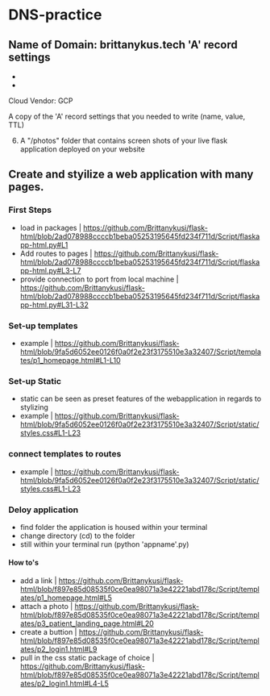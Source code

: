 # DNS-practice

Name of Domain: brittanykus.tech
'A' record settings
- 
- 
- 
Cloud Vendor: GCP

A copy of the 'A' record settings that you needed to write (name, value, TTL) 

6. A "/photos" folder that contains screen shots of your live flask application deployed on your website 
## Create and styilize a web application with many pages.

### First Steps
- load in packages | https://github.com/Brittanykusi/flask-html/blob/2ad078988ccccb1beba05253195645fd234f711d/Script/flaskapp-html.py#L1
- Add routes to pages | https://github.com/Brittanykusi/flask-html/blob/2ad078988ccccb1beba05253195645fd234f711d/Script/flaskapp-html.py#L3-L7
- provide connection to port from local machine | https://github.com/Brittanykusi/flask-html/blob/2ad078988ccccb1beba05253195645fd234f711d/Script/flaskapp-html.py#L31-L32

### Set-up templates
- example | https://github.com/Brittanykusi/flask-html/blob/9fa5d6052ee0126f0a0f2e23f3175510e3a32407/Script/templates/p1_homepage.html#L1-L10

### Set-up Static
- static can be seen as preset features of the webapplication in regards to stylizing
- example | https://github.com/Brittanykusi/flask-html/blob/9fa5d6052ee0126f0a0f2e23f3175510e3a32407/Script/static/styles.css#L1-L23

### connect templates to routes 
- example | https://github.com/Brittanykusi/flask-html/blob/9fa5d6052ee0126f0a0f2e23f3175510e3a32407/Script/static/styles.css#L1-L23

### Deloy application
- find folder the application is housed within your terminal 
- change directory (cd) to the folder
- still within your terminal run (python 'appname'.py) 


#### How to's
- add a link | https://github.com/Brittanykusi/flask-html/blob/f897e85d08535f0ce0ea98071a3e42221abd178c/Script/templates/p1_homepage.html#L5
- attach a photo | https://github.com/Brittanykusi/flask-html/blob/f897e85d08535f0ce0ea98071a3e42221abd178c/Script/templates/p3_patient_landing_page.html#L20
- create a buttion | https://github.com/Brittanykusi/flask-html/blob/f897e85d08535f0ce0ea98071a3e42221abd178c/Script/templates/p2_login1.html#L9
- pull in the css static package of choice | https://github.com/Brittanykusi/flask-html/blob/f897e85d08535f0ce0ea98071a3e42221abd178c/Script/templates/p2_login1.html#L4-L5
